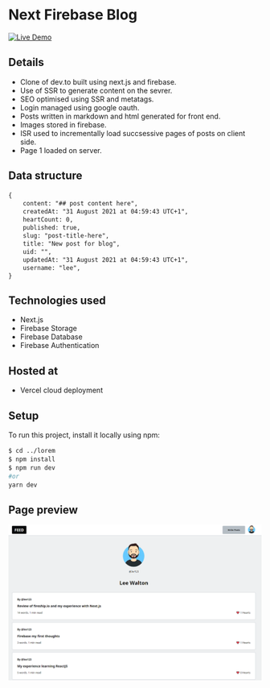 # Next Firebase Blog

[![Live Demo](https://img.shields.io/badge/demo-online-green.svg)]()

## Details

- Clone of dev.to built using next.js and firebase. 
- Use of SSR to generate content on the sevrer.
- SEO optimised using SSR and metatags.
- Login managed using google oauth.
- Posts written in markdown and html generated for front end.
- Images stored in firebase.
- ISR used to incrementally load succsessive pages of posts on client side.
- Page 1 loaded on server.


## Data structure

```
{
    content: "## post content here",
    createdAt: "31 August 2021 at 04:59:43 UTC+1",
    heartCount: 0,
    published: true,
    slug: "post-title-here",
    title: "New post for blog",
    uid: "",
    updatedAt: "31 August 2021 at 04:59:43 UTC+1",
    username: "lee",
}
```

## Technologies used

-   Next.js
-   Firebase Storage
-   Firebase Database
-   Firebase Authentication

## Hosted at

-   Vercel cloud deployment

## Setup

To run this project, install it locally using npm:

```bash
$ cd ../lorem
$ npm install
$ npm run dev
#or
yarn dev
```

## Page preview

![Page Preview](./images/preview.png)
